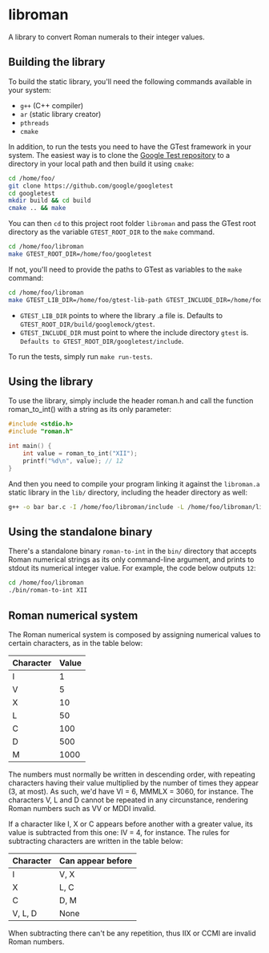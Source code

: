 # libroman
A library to convert Roman numerals to their integer values.

Building the library
-----------------

To build the static library, you'll need the following commands available
in your system:

+ `g++` (C++ compiler)
+ `ar`  (static library creator)
+ `pthreads`
+ `cmake`

In addition, to run the tests you need to have the GTest framework
in your system. The easiest way is to clone the
[Google Test repository](https://github.com/google/googletest) to a
directory in your local path and then build it using `cmake`:

```bash
cd /home/foo/
git clone https://github.com/google/googletest
cd googletest
mkdir build && cd build
cmake .. && make
```

You can then `cd` to this project root folder `libroman` and pass the GTest
root directory as the variable `GTEST_ROOT_DIR` to the `make` command.
```bash
cd /home/foo/libroman
make GTEST_ROOT_DIR=/home/foo/googletest
```

If not, you'll need to provide the paths to GTest as variables
to the `make` command:

```bash
cd /home/foo/libroman
make GTEST_LIB_DIR=/home/foo/gtest-lib-path GTEST_INCLUDE_DIR=/home/foo/gtest-include-path
```

+ `GTEST_LIB_DIR` points to where the library .a file is. Defaults to
	`GTEST_ROOT_DIR/build/googlemock/gtest`.
+ `GTEST_INCLUDE_DIR` must point to where the include directory ```gtest``` is.
	`Defaults to GTEST_ROOT_DIR/googletest/include`.

To run the tests, simply run `make run-tests`.

Using the library
-----------------
To use the library, simply include the header roman.h and
call the function roman_to_int() with a string as its only parameter:

```c
#include <stdio.h>
#include "roman.h"

int main() {
	int value = roman_to_int("XII");
	printf("%d\n", value); // 12
}
```

And then you need to compile your program linking it against the `libroman.a`
static library in the `lib/` directory, including the header directory as well:

```bash
g++ -o bar bar.c -I /home/foo/libroman/include -L /home/foo/libroman/lib -lroman
```

Using the standalone binary
---------------------------
There's a standalone binary `roman-to-int` in the `bin/` directory that accepts
Roman numerical strings as its only command-line argument, and prints to stdout
its numerical integer value. For example, the code below outputs `12`:

```bash
cd /home/foo/libroman
./bin/roman-to-int XII
```

Roman numerical system
----------------------
The Roman numerical system is composed by assigning numerical values to
certain characters, as in the table below:

| Character | Value |
|-----------|-------|
|     I     |    1  |
|     V     |    5  |
|     X     |   10  |
|     L     |   50  |
|     C     |  100  |
|     D     |  500  |
|     M     | 1000  |

The numbers must normally be written in descending order, with repeating
characters having their value multiplied by the number of times they appear
(3, at most). As such, we'd have VI = 6, MMMLX = 3060, for instance. The
characters V, L and D cannot be repeated in any circunstance, rendering Roman
numbers such as VV or MDDI invalid.

If a character like I, X or C appears before another with a greater value, its
value is subtracted from this one: IV = 4, for instance. The rules for
subtracting characters are written in the table below: 

| Character | Can appear before |
|-----------|-------------------|
|     I     |    V, X           |
|     X     |    L, C           |
|     C     |    D, M           |
| V, L, D   |    None           |

When subtracting there can't be any repetition, thus IIX or CCMI are invalid
Roman numbers.
